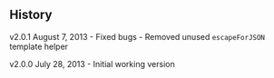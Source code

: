 ## History

v2.0.1 August 7, 2013
	- Fixed bugs
	- Removed unused `escapeForJSON` template helper

v2.0.0 July 28, 2013
	- Initial working version